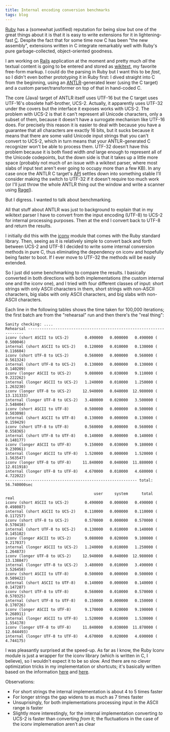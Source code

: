 ```yaml
---
title: Internal encoding conversion benchmarks
tags: blog
---
```


[Ruby](http://wincent.dev/wiki/Ruby) has a (somewhat justified) reputation for being slow but one of the great things about it is that it is easy to write extensions for it in lightening-fast [C](http://wincent.dev/wiki/C). Despite the fact that for some time now C has been "the new assembly", extensions written in C integrate remarkably well with Ruby's pure garbage-collected, object-oriented goodness.

I am working on [Rails](http://wincent.dev/wiki/Rails) application at the moment and pretty much _all_ the textual content is going to be entered and stored as [wikitext](http://wincent.dev/wiki/wikitext), my favorite free-form markup. I could do the parsing in Ruby but I want this to be _fast_, so I didn't even bother prototyping it in Ruby first: I dived straight into C from the beginning, using an [ANTLR](http://wincent.dev/wiki/ANTLR)-generated lexer (using the C target) and a custom parser/transformer on top of that in hand-coded C.

The core (Java) target of ANTLR itself uses UTF-16 but the C target uses UTF-16's obsolete half-brother, UCS-2. Actually, it apparently uses UTF-32 under the covers but the interface it exposes works with UCS-2. The problem with UCS-2 is that it can't represent all Unicode characters, only a subset of them, because it doesn't have a surrogate mechanism like UTF-16 does. For precisely this reason it is easier to deal with because you have a guarantee that all characters are exactly 16 bits, but it sucks because it means that there are some valid Unicode input strings that you can't convert to UCS-2, which in turn means that your ANTLR-generated C recognizer won't be able to process them. UTF-32 doesn't have this problem because it is both fixed width _and_ large enough to represent all of the Unicode codepoints, but the down side is that it takes up a little more space (probably not much of an issue with a wikitext parser, where most slabs of input text aren't ever going to occupy more than a few KB). In any case once the ANTLR C target's [API](http://wincent.dev/wiki/API) settles down into something stable I'll consider making the switch to UTF-32 if it doesn't require too much work (or I'll just throw the whole ANTLR thing out the window and write a scanner using [Ragel](http://wincent.dev/wiki/Ragel)).

But I digress. I wanted to talk about benchmarking.

All that stuff about ANTLR was just to background to explain that in my wikitext parser I have to convert from the input encoding (UTF-8) to UCS-2 for internal processing purposes. Then at the end I convert back to UTF-8 and return the results.

I initially did this with the [iconv](http://www.ruby-doc.org/stdlib/libdoc/iconv/rdoc/index.html) module that comes with the Ruby standard library. Then, seeing as it is relatively simple to convert back and forth between UCS-2 and UTF-8 I decided to write some internal conversion methods in pure C, thus eliminating the dependency on iconv and hopefully being faster to boot. If I ever move to UTF-32 the methods will be easily extended.

So I just did some benchmarking to compare the results. I basically converted in both directions with both implementations (the custom internal one and the iconv one), and I tried with four different classes of input: short strings with only ASCII characters in them, short strings with non-ASCII characters, big slabs with only ASCII characters, and big slabs with non-ASCII characters.

Each line in the following tables shows the time taken for 100,000 iterations; the first batch are from the "rehearsal" run and then there's the "real thing":

    Sanity checking: ....
    Rehearsal --------------------------------------------------------------------
    iconv (short ASCII to UCS-2)       0.490000   0.000000   0.490000 (  0.500046)
    internal (short ASCII to UCS-2)    0.120000   0.010000   0.130000 (  0.116604)
    iconv (short UTF-8 to UCS-2)       0.560000   0.000000   0.560000 (  0.561324)
    internal (short UTF-8 to UCS-2)    0.130000   0.000000   0.130000 (  0.140209)
    iconv (longer ASCII to UCS-2)      9.080000   0.030000   9.110000 (  9.222262)
    internal (longer ASCII to UCS-2)   1.240000   0.010000   1.250000 (  1.263230)
    iconv (longer UTF-8 to UCS-2)     12.940000   0.040000  12.980000 ( 13.131333)
    internal (longer UTF-8 to UCS-2)   3.480000   0.020000   3.500000 (  3.548404)
    iconv (short ASCII to UTF-8)       0.500000   0.000000   0.500000 (  0.503098)
    internal (short ASCII to UTF-8)    0.130000   0.000000   0.130000 (  0.159429)
    iconv (short UTF-8 to UTF-8)       0.560000   0.000000   0.560000 (  0.558365)
    internal (short UTF-8 to UTF-8)    0.140000   0.000000   0.140000 (  0.148177)
    iconv (longer ASCII to UTF-8)      9.150000   0.030000   9.180000 (  9.230961)
    internal (longer ASCII to UTF-8)   1.520000   0.000000   1.520000 (  1.563547)
    iconv (longer UTF-8 to UTF-8)     11.840000   0.040000  11.880000 ( 12.011918)
    internal (longer UTF-8 to UTF-8)   4.670000   0.010000   4.680000 (  4.722022)
    ---------------------------------------------------------- total: 56.740000sec

                                           user     system      total        real
    iconv (short ASCII to UCS-2)       0.490000   0.000000   0.490000 (  0.498087)
    internal (short ASCII to UCS-2)    0.110000   0.000000   0.110000 (  0.117257)
    iconv (short UTF-8 to UCS-2)       0.570000   0.000000   0.570000 (  0.570418)
    internal (short UTF-8 to UCS-2)    0.130000   0.010000   0.140000 (  0.145102)
    iconv (longer ASCII to UCS-2)      9.080000   0.020000   9.100000 (  9.217037)
    internal (longer ASCII to UCS-2)   1.240000   0.010000   1.250000 (  1.264873)
    iconv (longer UTF-8 to UCS-2)     12.940000   0.040000  12.980000 ( 13.138847)
    internal (longer UTF-8 to UCS-2)   3.480000   0.010000   3.490000 (  3.526458)
    iconv (short ASCII to UTF-8)       0.500000   0.000000   0.500000 (  0.509422)
    internal (short ASCII to UTF-8)    0.140000   0.000000   0.140000 (  0.147287)
    iconv (short UTF-8 to UTF-8)       0.560000   0.010000   0.570000 (  0.570325)
    internal (short UTF-8 to UTF-8)    0.150000   0.000000   0.150000 (  0.170726)
    iconv (longer ASCII to UTF-8)      9.170000   0.020000   9.190000 (  9.268911)
    internal (longer ASCII to UTF-8)   1.520000   0.010000   1.530000 (  1.554178)
    iconv (longer UTF-8 to UTF-8)     11.840000   0.030000  11.870000 ( 12.044493)
    internal (longer UTF-8 to UTF-8)   4.670000   0.020000   4.690000 (  4.744175)

I was pleasantly surprised at the speed-up. As far as I know, the Ruby Iconv module is just a wrapper for the iconv library (which is written in C, I believe), so I wouldn't expect it to be so slow. And there are no clever optimization tricks in my implementation or shortcuts; it's basically written based on the information [here](http://en.wikipedia.org/wiki/UTF-8) and [here](http://en.wikipedia.org/wiki/UTF-16/UCS-2).

Observations:

-   For short strings the internal implementation is about 4 to 5 times faster
-   For longer strings the gap widens to as much as 7 times faster
-   Unsuprisingly, for both implementations processing input in the ASCII range is faster
-   Slightly more interestingly, for the internal implementation converting _to_ UCS-2 is faster than converting _from_ it; the fluctuations in the case of the iconv implemenation aren't as clear
